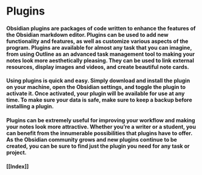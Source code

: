 # Plugins

#### Obsidian plugins are packages of code written to enhance the features of the Obsidian markdown editor. Plugins can be used to add new functionality and features, as well as customize various aspects of the program. Plugins are available for almost any task that you can imagine, from using Outline as an advanced task management tool to making your notes look more aesthetically pleasing. They can be used to link external resources, display images and videos, and create beautiful note cards.

#### Using plugins is quick and easy. Simply download and install the plugin on your machine, open the Obsidian settings, and toggle the plugin to activate it. Once activated, your plugin will be available for use at any time. To make sure your data is safe, make sure to keep a backup before installing a plugin.

#### Plugins can be extremely useful for improving your workflow and making your notes look more attractive. Whether you’re a writer or a student, you can benefit from the innumerable possibilities that plugins have to offer. As the Obsidian community grows and new plugins continue to be created, you can be sure to find just the plugin you need for any task or project.

#### [[Index]]
